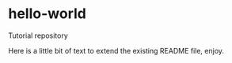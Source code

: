 # hello-world
Tutorial repository

Here is a little bit of text to extend the existing README file, enjoy.
